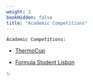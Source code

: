 ```yaml
---
weight: 3
bookHidden: false
title: "Academic Competitions"
---
```


`Academic Competitions:`

- [ThermoCup](https://ricardochin.com/docs/1design/2thermo/)

- [Formula Student Lisbon](https://ricardochin.com/docs/1design/7fst/)

✨